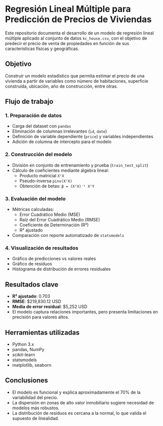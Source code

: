 # Regresión Lineal Múltiple para Predicción de Precios de Viviendas

Este repositorio documenta el desarrollo de un modelo de regresión lineal múltiple aplicado al conjunto de datos `kc_house.csv`, con el objetivo de predecir el precio de venta de propiedades en función de sus características físicas y geográficas.

## Objetivo

Construir un modelo estadístico que permita estimar el precio de una vivienda a partir de variables como número de habitaciones, superficie construida, ubicación, año de construcción, entre otras.

## Flujo de trabajo

### 1. Preparación de datos
- Carga del dataset con `pandas`
- Eliminación de columnas irrelevantes (`id`, `date`)
- Definición de variable dependiente (`price`) y variables independientes
- Adición de columna de intercepto para el modelo

### 2. Construcción del modelo
- División en conjunto de entrenamiento y prueba (`train_test_split`)
- Cálculo de coeficientes mediante álgebra lineal:
  - Producto matricial `XᵗX`
  - Pseudo-inversa `pinv(XᵗX)`
  - Obtención de betas: `β = (XᵗX)⁻¹ XᵗY`

### 3. Evaluación del modelo
- Métricas calculadas:
  - Error Cuadrático Medio (MSE)
  - Raíz del Error Cuadrático Medio (RMSE)
  - Coeficiente de Determinación (R²)
  - R² ajustado
- Comparación con reporte automatizado de `statsmodels`

### 4. Visualización de resultados
- Gráfico de predicciones vs valores reales
- Gráfico de residuos
- Histograma de distribución de errores residuales

## Resultados clave

- **R² ajustado**: 0.703  
- **RMSE**: $219,830.12 USD  
- **Media de error residual**: $5,252 USD  
- El modelo captura relaciones importantes, pero presenta limitaciones en precisión para valores altos.

## Herramientas utilizadas

- Python 3.x  
- pandas, NumPy  
- scikit-learn  
- statsmodels  
- matplotlib, seaborn

## Conclusiones

- El modelo es funcional y explica aproximadamente el 70% de la variabilidad del precio.
- La dispersión en zonas de alto valor inmobiliario sugiere necesidad de modelos más robustos.
- La distribución de residuos es cercana a la normal, lo que valida el supuesto de linealidad.
